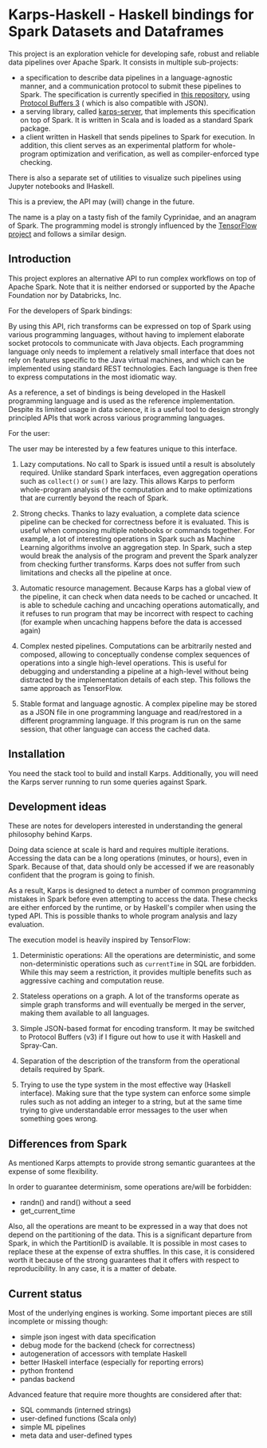 # Karps-Haskell - Haskell bindings for Spark Datasets and Dataframes

This project is an exploration vehicle for developing safe, robust and reliable
data pipelines over Apache Spark. It consists in multiple sub-projects:
 - a specification to describe data pipelines in a language-agnostic manner,
   and a communication protocol to submit these pipelines to Spark. The
   specification is currently specified in [this repository](https://github.com/krapsh/karps-interface), using
    [Protocol Buffers 3](https://developers.google.com/protocol-buffers/docs/proto3) (
     which is also compatible with JSON).
 - a serving library, called
   [karps-server](https://github.com/krapsh/kraps-server), that implements this specification on top of Spark.
   It is written in Scala and is loaded as a standard Spark package.
 - a client written in Haskell that sends pipelines to Spark for execution. In
   addition, this client serves as an experimental platform for whole-program optimization and verification, as well as compiler-enforced type checking.

There is also a separate set of utilities to visualize such pipelines using
Jupyter notebooks and IHaskell.

This is a preview, the API may (will) change in the future.

The name is a play on a tasty fish of the family Cyprinidae, and an anagram of Spark. The programming model is strongly influenced by the
[TensorFlow project](https://www.tensorflow.org/) and follows a similar design.

## Introduction

This project explores an alternative API to run complex workflows on top of
Apache Spark. Note that it is neither endorsed or supported by the Apache
Foundation nor by Databricks, Inc.

For the developers of Spark bindings:

By using this API, rich transforms can be expressed on top of Spark using various programming languages, without having to implement elaborate socket protocols to communicate with Java objects. Each programming language only needs to implement a relatively small interface that does not rely on features specific to the Java virtual machines, and which can be implemented using standard REST technologies. Each language is then free to express computations in the most idiomatic way.

As a reference, a set of bindings is being developed in the Haskell programming language and is used as the reference implementation. Despite its limited usage in data science, it is a useful tool to design strongly principled APIs that work across various programming languages.


For the user:

The user may be interested by a few features unique to this interface.

1. Lazy computations.
No call to Spark is issued until a result is absolutely required. Unlike standard Spark interfaces, even aggregation operations such as `collect()` or `sum()` are lazy. This allows Karps to perform whole-program analysis of the computation and to make optimizations that are currently beyond the reach of Spark.

2. Strong checks.
Thanks to lazy evaluation, a complete data science pipeline can be checked for correctness before it is evaluated. This is useful when composing multiple notebooks or commands together. For example, a lot of interesting operations in Spark such as Machine Learning algorithms involve an aggregation step. In Spark, such a step would break the analysis of the program and prevent the Spark analyzer from checking further transforms. Karps does not suffer from such limitations and checks all the pipeline at once.

3. Automatic resource management.
Because Karps has a global view of the pipeline, it can check when data needs to be cached or uncached. It is able to schedule caching and uncaching operations automatically, and it refuses to run program that may be incorrect with respect to caching (for example when uncaching happens before the data is accessed again)

4. Complex nested pipelines.
Computations can be arbitrarily nested and composed, allowing to conceptually condense complex sequences of operations into a single high-level operations. This is useful for debugging and understanding a pipeline at a high-level without being distracted by the implementation details of each step. This follows the same approach as TensorFlow.

5. Stable format and language agnostic.
A complex pipeline may be stored as a JSON file in one programming language and read/restored in a different programming language. If this program is run on the same session, that other language can access the cached data.

## Installation

You need the stack tool to build and install Karps. Additionally, you will need the Karps server running to run some queries against Spark.


## Development ideas

These are notes for developers interested in understanding the general philosophy behind Karps.

Doing data science at scale is hard and requires multiple iterations. Accessing the data can be a long operations (minutes, or hours), even in Spark. Because of that, data should only be accessed if we are reasonably confident that the program is going to finish.

As a result, Karps is designed to detect a number of common programming mistakes in Spark before even attempting to access the data. These checks are either enforced by the runtime, or by Haskell's compiler when using the typed API. This is possible thanks to whole program analysis and lazy evaluation.

The execution model is heavily inspired by TensorFlow:

1. Deterministic operations:
All the operations are deterministic, and some non-deterministic operations such as `currentTime` in SQL are forbidden. While this may seem a restriction, it provides multiple benefits such as aggressive caching and computation reuse.

2. Stateless operations on a graph. A lot of the transforms operate as simple graph transforms and will eventually be merged in the server, making them available to all languages.

3. Simple JSON-based format for encoding transform. It may be switched to Protocol Buffers (v3) if I figure out how to use it with Haskell and Spray-Can.

4. Separation of the description of the transform from the operational details required by Spark.

5. Trying to use the type system in the most effective way (Haskell interface). Making sure that the type system can enforce some simple rules such as not adding an integer to a string, but at the same time trying to give understandable error messages to the user when something goes wrong.


## Differences from Spark

As mentioned Karps attempts to provide strong semantic guarantees at the expense of some flexibility.

In order to guarantee determinism, some operations are/will be forbidden:
 - randn() and rand() without a seed
 - get_current_time

Also, all the operations are meant to be expressed in a way that does not depend on the partitioning of the data. This is a significant departure from Spark, in which the PartitionID is available. It is possible in most cases to replace these at the expense of extra shuffles. In this case, it is considered worth it because of the strong guarantees that it offers with respect to reproducibility. In any case, it is a matter of debate.

## Current status

Most of the underlying engines is working. Some important pieces are
still incomplete or missing though:
  - simple json ingest with data specification
  - debug mode for the backend (check for correctness)
  - autogeneration of accessors with template Haskell
  - better IHaskell interface (especially for reporting errors)
  - python frontend
  - pandas backend

Advanced feature that require more thoughts are considered after that:
  - SQL commands (interned strings)
  - user-defined functions (Scala only)
  - simple ML pipelines
  - meta data and user-defined types
